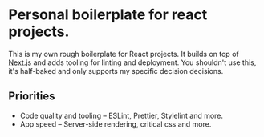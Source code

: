 # Personal boilerplate for react projects.

This is my own rough boilerplate for React projects. It builds on top of [Next.js](https://github.com/zeit/next.js/) and adds tooling for linting and deployment. You shouldn't use this, it's half-baked and only supports my specific decision decisions.

## Priorities

* Code quality and tooling – ESLint, Prettier, Stylelint and more.
* App speed – Server-side rendering, critical css and more.
